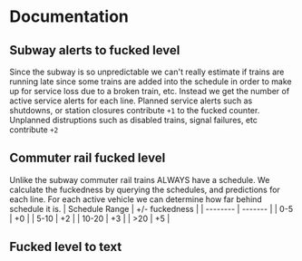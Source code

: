 # Documentation

## Subway alerts to fucked level
Since the subway is so unpredictable we can't really estimate if trains are running late since some trains are added into the schedule in order to make up for service loss due to a broken train, etc. Instead we get the number of active service alerts for each line. Planned service alerts such as shutdowns, or station closures contribute `+1` to the fucked counter. Unplanned distruptions such as disabled trains, signal failures, etc contribute `+2`

## Commuter rail fucked level
Unlike the subway commuter rail trains ALWAYS have a schedule. We calculate the fuckedness by querying the schedules, and predictions for each line. For each active vehicle we can determine how far behind schedule it is.
| Schedule Range    | +/- fuckedness |
| -------- | ------- |
| 0-5      | +0      |
| 5-10     | +2      |
| 10-20    | +3      |
| >20      | +5      |

## Fucked level to text